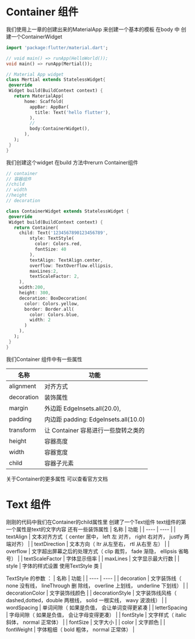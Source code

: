 # Container 组件
 我们使用上一章的创建出来的MaterialApp 来创建一个基本的模板
 在body 中 创建一个ContainerWidget

 ``` dart
 import 'package:flutter/material.dart';

// void main() => runApp(HelloWorld());
void main() => runApp(Mertial());

// Material App widget
class Mertial extends StatelessWidget{
  @override
  Widget build(BuildContext context) {
    return MaterialApp(
        home: Scaffold(
          appBar: AppBar(
            title: Text('hello flutter'),
          ),
          // 
          body:ContainerWidget(),
        ),
    );
  }
}
 ```
 我们创建这个widget 在build 方法中rerurn Container组件
 ``` dart
 // container
// 容器组件
//child
// width 
//height
// decoration

class ContainerWidget extends StatelessWidget {
  @override
  Widget build(BuildContext context) {
    return Container(
      child: Text('1234567890123456789',
          style: TextStyle(
            color: Colors.red,
            fontSize: 40
          ),
          textAlign: TextAlign.center,
          overflow: TextOverflow.ellipsis,
          maxLines:2,
          textScaleFactor: 2,
      ),
      width:200,
      height: 300, 
      decoration: BoxDecoration(
        color: Colors.yellow,
        border: Border.all(
          color: Colors.blue,
          width: 2
        )
      ), 
    );
  }
}
 ```
 我们Container 组件中有一些属性

|  名称   | 功能  |
|  ----  | ----  |
| alignment  | 对齐方式 |
| decoration  | 装饰属性   |
| margin  | 外边距 EdgeInsets.all(20.0), |
| padding  | 内边距 padding: EdgeInsets.all(10.0) |
| transform  | 让 Container 容易进行一些旋转之类的 |
| height  | 容器高度 |
| width  | 容器宽度 |
| child  | 容器子元素 |

关于Container的更多属性 可以查看官方文档

# Text 组件

刚刚的代码中我们在Container的child属性里 创建了一个Text组件
text组件的第一个属性是text的文字内容 还有一些装饰属性
|  名称   | 功能  |
|  ----  | ----  |
| textAlign  | 文本对齐方式（ center 居中， left 左
对齐， right 右对齐， justfy 两端对齐） |
| textDirection  | 文本方向（ ltr 从左至右， rtl 从右至
左）   |
| overflow  | 文字超出屏幕之后的处理方式（ clip
裁剪， fade 渐隐， ellipsis 省略号） |
| textScaleFactor  | 字体显示倍率 |
| maxLines  | 文字显示最大行数 |
| style  | 字体的样式设置 使用TextStyle 类 |

TextStyle 的参数 ：
|  名称   | 功能  |
|  ----  | ----  |
| decoration  | 文字装饰线（ none 没有线， lineThrough 删
除线， overline 上划线， underline 下划线） |
| decorationColor  | 文字装饰线颜色   |
| decorationStyle  | 文字装饰线风格（ dashed,dotted，double 两根线， solid 一根实线， wavy 波浪线） |
| wordSpacing  | 单词间隙（ 如果是负值， 会让单词变得更紧凑 |
| letterSpacing  | 字母间隙（ 如果是负值， 会让字母变得更凑） |
| fontStyle  | 文字样式（ italic 斜体， normal 正常体） |
| fontSize  | 文字大小 |
| color  | 文字颜色 |
| fontWeight  | 字体粗细（ bold 粗体， normal 正常体） |


